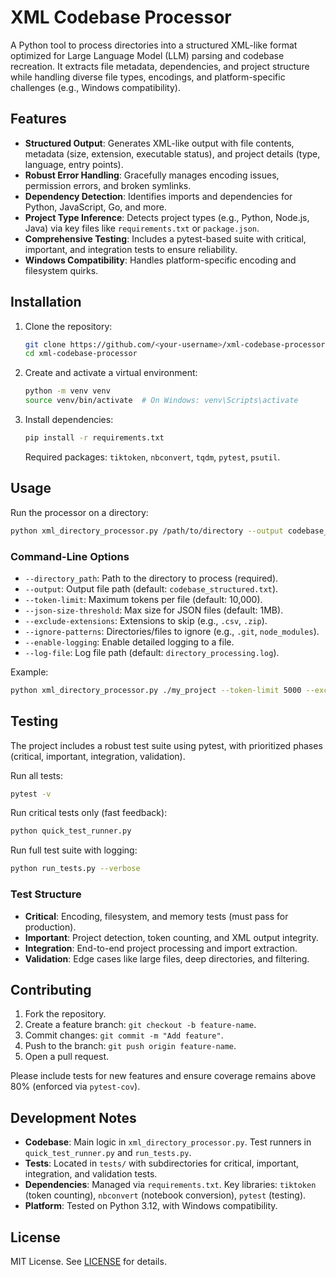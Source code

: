 # XML Codebase Processor

A Python tool to process directories into a structured XML-like format optimized for Large Language Model (LLM) parsing and codebase recreation. It extracts file metadata, dependencies, and project structure while handling diverse file types, encodings, and platform-specific challenges (e.g., Windows compatibility).

## Features

- **Structured Output**: Generates XML-like output with file contents, metadata (size, extension, executable status), and project details (type, language, entry points).
- **Robust Error Handling**: Gracefully manages encoding issues, permission errors, and broken symlinks.
- **Dependency Detection**: Identifies imports and dependencies for Python, JavaScript, Go, and more.
- **Project Type Inference**: Detects project types (e.g., Python, Node.js, Java) via key files like `requirements.txt` or `package.json`.
- **Comprehensive Testing**: Includes a pytest-based suite with critical, important, and integration tests to ensure reliability.
- **Windows Compatibility**: Handles platform-specific encoding and filesystem quirks.

## Installation

1. Clone the repository:
   ```bash
   git clone https://github.com/<your-username>/xml-codebase-processor.git
   cd xml-codebase-processor
   ```

2. Create and activate a virtual environment:
   ```bash
   python -m venv venv
   source venv/bin/activate  # On Windows: venv\Scripts\activate
   ```

3. Install dependencies:
   ```bash
   pip install -r requirements.txt
   ```
   Required packages: `tiktoken`, `nbconvert`, `tqdm`, `pytest`, `psutil`.

## Usage

Run the processor on a directory:
```bash
python xml_directory_processor.py /path/to/directory --output codebase_output.txt
```

### Command-Line Options
- `--directory_path`: Path to the directory to process (required).
- `--output`: Output file path (default: `codebase_structured.txt`).
- `--token-limit`: Maximum tokens per file (default: 10,000).
- `--json-size-threshold`: Max size for JSON files (default: 1MB).
- `--exclude-extensions`: Extensions to skip (e.g., `.csv`, `.zip`).
- `--ignore-patterns`: Directories/files to ignore (e.g., `.git`, `node_modules`).
- `--enable-logging`: Enable detailed logging to a file.
- `--log-file`: Log file path (default: `directory_processing.log`).

Example:
```bash
python xml_directory_processor.py ./my_project --token-limit 5000 --exclude-extensions .csv .bin --enable-logging
```

## Testing

The project includes a robust test suite using pytest, with prioritized phases (critical, important, integration, validation).

Run all tests:
```bash
pytest -v
```

Run critical tests only (fast feedback):
```bash
python quick_test_runner.py
```

Run full test suite with logging:
```bash
python run_tests.py --verbose
```

### Test Structure
- **Critical**: Encoding, filesystem, and memory tests (must pass for production).
- **Important**: Project detection, token counting, and XML output integrity.
- **Integration**: End-to-end project processing and import extraction.
- **Validation**: Edge cases like large files, deep directories, and filtering.

## Contributing

1. Fork the repository.
2. Create a feature branch: `git checkout -b feature-name`.
3. Commit changes: `git commit -m "Add feature"`.
4. Push to the branch: `git push origin feature-name`.
5. Open a pull request.

Please include tests for new features and ensure coverage remains above 80% (enforced via `pytest-cov`).

## Development Notes
- **Codebase**: Main logic in `xml_directory_processor.py`. Test runners in `quick_test_runner.py` and `run_tests.py`.
- **Tests**: Located in `tests/` with subdirectories for critical, important, integration, and validation tests.
- **Dependencies**: Managed via `requirements.txt`. Key libraries: `tiktoken` (token counting), `nbconvert` (notebook conversion), `pytest` (testing).
- **Platform**: Tested on Python 3.12, with Windows compatibility.

## License

MIT License. See [LICENSE](LICENSE) for details.
